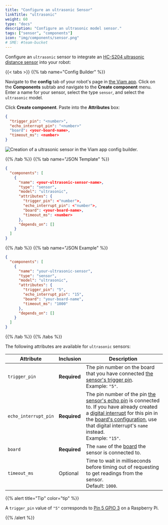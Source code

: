 ```yaml
---
title: "Configure an ultrasonic Sensor"
linkTitle: "ultrasonic"
weight: 60
type: "docs"
description: "Configure an ultrasonic model sensor."
tags: ["sensor", "components"]
icon: "img/components/sensor.png"
# SME: #team-bucket
---
```


Configure an `ultrasonic` sensor to integrate an [HC-S204 ultrasonic distance sensor](https://www.sparkfun.com/products/15569) into your robot:

{{< tabs >}}
{{% tab name="Config Builder" %}}

Navigate to the **config** tab of your robot's page in [the Viam app](https://app.viam.com).
Click on the **Components** subtab and navigate to the **Create component** menu.
Enter a name for your sensor, select the type `sensor`, and select the `ultrasonic` model.

Click **Create component**.
Paste into the **Attributes** box:

``` json
{
  "trigger_pin": "<number>",
  "echo_interrupt_pin": "<number>"
  "board": <your-board-name>,
  "timeout_ms": <number>
}
```

![Creation of a ultrasonic sensor in the Viam app config builder.](../img/ultrasonic-sensor-ui-config.png)

{{% /tab %}}
{{% tab name="JSON Template" %}}

```json {class="line-numbers linkable-line-numbers"}
{
  "components": [
    {
      "name": <your-ultrasonic-sensor-name>,
      "type": "sensor",
      "model": "ultrasonic",
      "attributes": {
        "trigger_pin": <"number">,
        "echo_interrupt_pin": <"number">,
        "board": <your-board-name>,
        "timeout_ms": <number>
      },
      "depends_on": []
    }
  ]
}
```

{{% /tab %}}
{{% tab name="JSON Example" %}}

```json {class="line-numbers linkable-line-numbers"}
{
  "components": [
    {
      "name": "your-ultrasonic-sensor",
      "type": "sensor",
      "model": "ultrasonic",
      "attributes": {
        "trigger_pin": "5",
        "echo_interrupt_pin": "15",
        "board": "your-board-name",
        "timeout_ms": "1000"
      },
      "depends_on": []
    }
  ]
}
```

{{% /tab %}}
{{% /tabs %}}

The following attributes are available for `ultrasonic` sensors:

| Attribute | Inclusion | Description |
| ----------- | -------------- | --------------  |
| `trigger_pin` | **Required** | The pin number on the board that you have connected [the sensor's trigger pin](https://www.sparkfun.com/products/15569). <br> Example: `"5"`. |
| `echo_interrupt_pin` | **Required** | The pin number of the pin [the sensor's echo pin](https://www.sparkfun.com/products/15569) is connected to. If you have already created a [digital interrupt](/components/board/#digital_interrupts) for this pin in the [board's configuration](/components/board), use that digital interrupt's `name` instead. <br> Example: `"15"`. |
| `board`  | **Required** | The `name` of the [board](/components/board) the sensor is connected to. |
| `timeout_ms`  | Optional | Time to wait in milliseconds before timing out of requesting to get readings from the sensor. <br> Default: `1000`. |

{{% alert title="Tip" color="tip" %}}

A `trigger_pin` value of `"5"` corresponds to [Pin 5 GPIO 3](https://pinout.xyz/pinout/pin5_gpio3) on a Raspberry Pi.

{{% /alert %}}
